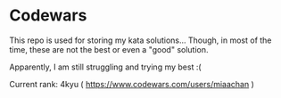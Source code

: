 # Codewars
This repo is used for storing my kata solutions... Though, in most of the time, these are not the best or even a "good" solution.


Apparently, I am still struggling and trying my best :(

Current rank: 4kyu ( https://www.codewars.com/users/miaachan )
